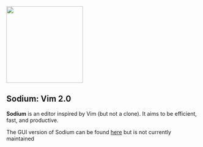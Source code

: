 <img src="https://raw.githubusercontent.com/redox-os/assets/master/logos/sodium/Sodium_logo.png" height="200" />

## Sodium: Vim 2.0

**Sodium** is an editor inspired by Vim (but not a clone). It aims to be efficient, fast, and productive. 

The GUI version of Sodium can be found [here](https://gitlab.redox-os.org/redox-os/sodium) but is not currently maintained

